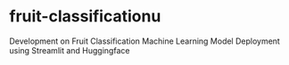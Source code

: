 # fruit-classificationu
Development on Fruit Classification Machine Learning Model Deployment using Streamlit and Huggingface
